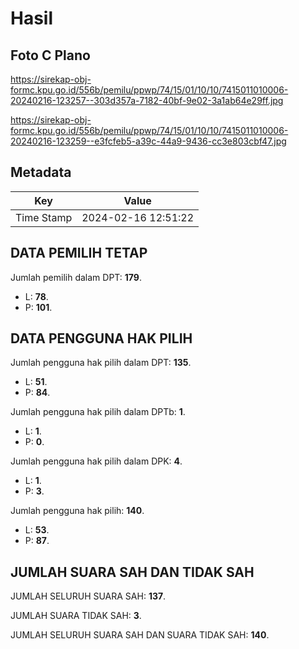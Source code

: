 # Hasil

## Foto C Plano

https://sirekap-obj-formc.kpu.go.id/556b/pemilu/ppwp/74/15/01/10/10/7415011010006-20240216-123257--303d357a-7182-40bf-9e02-3a1ab64e29ff.jpg

https://sirekap-obj-formc.kpu.go.id/556b/pemilu/ppwp/74/15/01/10/10/7415011010006-20240216-123259--e3fcfeb5-a39c-44a9-9436-cc3e803cbf47.jpg


## Metadata

| Key        | Value               |
| ---------- | ------------------- |
| Time Stamp | 2024-02-16 12:51:22 |


## DATA PEMILIH TETAP

Jumlah pemilih dalam DPT: **179**.
 * L: **78**.
 * P: **101**.

## DATA PENGGUNA HAK PILIH

Jumlah pengguna hak pilih dalam DPT: **135**.
 * L: **51**.
 * P: **84**.

Jumlah pengguna hak pilih dalam DPTb: **1**.
 * L: **1**.
 * P: **0**.

Jumlah pengguna hak pilih dalam DPK: **4**.
 * L: **1**.
 * P: **3**.

Jumlah pengguna hak pilih: **140**.
 * L: **53**.
 * P: **87**.

## JUMLAH SUARA SAH DAN TIDAK SAH

JUMLAH SELURUH SUARA SAH: **137**.

JUMLAH SUARA TIDAK SAH: **3**.

JUMLAH SELURUH SUARA SAH DAN SUARA TIDAK SAH: **140**.


